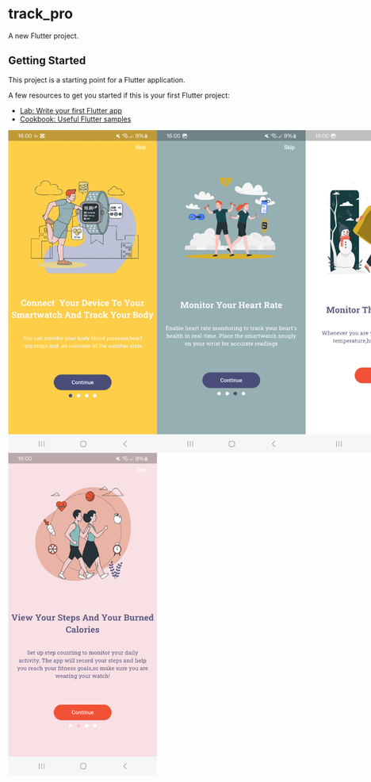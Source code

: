 # track_pro

A new Flutter project.

## Getting Started

This project is a starting point for a Flutter application.

A few resources to get you started if this is your first Flutter project:

- [Lab: Write your first Flutter app](https://docs.flutter.dev/get-started/codelab)
- [Cookbook: Useful Flutter samples](https://docs.flutter.dev/cookbook)
<div style="display: flex; justify-content: space-between;">
  <img src="image-1.png" width="300" />
  <img src="image-2.png" width="300" />
    <img src="image-3.png" width="300" />
</div>
<div style="display: flex; justify-content: space-between;">

  <img src="image.png" width="300" />
</div>